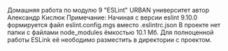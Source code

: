 Домашняя работа по модулю 9 "ESLint" URBAN университет автор Александр Кислюк
Примечание: Начиная с версии eslint 9.10.0 формируется файл eslint.config.mgs вместо .eslintrc.json
В проекте нет папки с файлами node_modules ёмкостью 10.1 Мб. Для полноценной работы ESLink её неободимо разместить в директории с проектом.
